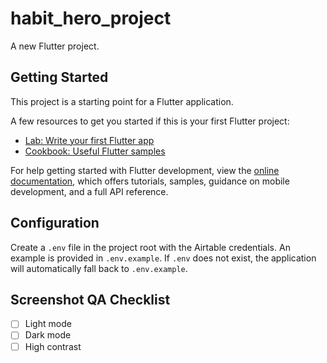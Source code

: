 # habit_hero_project

A new Flutter project.

## Getting Started

This project is a starting point for a Flutter application.

A few resources to get you started if this is your first Flutter project:

- [Lab: Write your first Flutter app](https://docs.flutter.dev/get-started/codelab)
- [Cookbook: Useful Flutter samples](https://docs.flutter.dev/cookbook)

For help getting started with Flutter development, view the
[online documentation](https://docs.flutter.dev/), which offers tutorials,
samples, guidance on mobile development, and a full API reference.

## Configuration

Create a `.env` file in the project root with the Airtable credentials. An
example is provided in `.env.example`. If `.env` does not exist, the
application will automatically fall back to `.env.example`.

## Screenshot QA Checklist
- [ ] Light mode
- [ ] Dark mode
- [ ] High contrast

